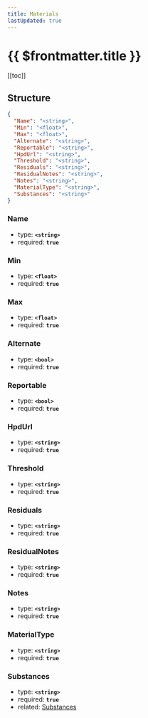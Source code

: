 ```yaml
---
title: Materials
lastUpdated: true
---
```


# {{ $frontmatter.title }}

[[toc]]

## Structure

```json
{
  "Name": "<string>",
  "Min": "<float>",
  "Max": "<float>",
  "Alternate": "<string>",
  "Reportable": "<string>",
  "HpdUrl": "<string>",
  "Threshold": "<string>",
  "Residuals": "<string>",
  "ResidualNotes": "<string>",
  "Notes": "<string>",
  "MaterialType": "<string>",
  "Substances": "<string>"
}
```

### Name

- type: **`<string>`**
- required: **`true`**

### Min

- type: **`<float>`**
- required: **`true`**

### Max

- type: **`<float>`**
- required: **`true`**

### Alternate

- type: **`<bool>`**
- required: **`true`**

### Reportable

- type: **`<bool>`**
- required: **`true`**

### HpdUrl

- type: **`<string>`**
- required: **`true`**

### Threshold

- type: **`<string>`**
- required: **`true`**

### Residuals

- type: **`<string>`**
- required: **`true`**

### ResidualNotes

- type: **`<string>`**
- required: **`true`**

### Notes

- type: **`<string>`**
- required: **`true`**

### MaterialType

- type: **`<string>`**
- required: **`true`**

### Substances

- type: **`<string>`**
- required: **`true`**
- related: [Substances](./substances/)
